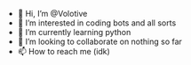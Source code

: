 - 👋 Hi, I’m @Volotive
- 👀 I’m interested in coding bots and all sorts
- 🌱 I’m currently learning python
- 💞️ I’m looking to collaborate on nothing so far
- 📫 How to reach me (idk)

<!---
Volotive/Volotive is a ✨ special ✨ repository because its `README.md` (this file) appears on your GitHub profile.
You can click the Preview link to take a look at your changes.
--->

